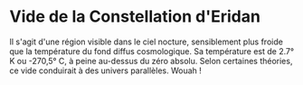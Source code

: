 # Vide de la Constellation d'Eridan

Il s'agit d'une région visible dans le ciel nocture, sensiblement plus froide
que la température du fond diffus cosmologique. Sa température est de 2.7° K ou
-270,5° C, à peine au-dessus du zéro absolu. Selon certaines théories, ce vide
conduirait à des univers parallèles. Wouah !

